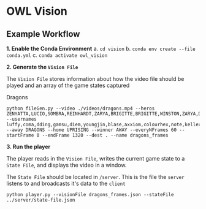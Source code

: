 # OWL Vision

## Example Workflow

**1. Enable the Conda Environment**
a. `cd vision`
b. `conda env create --file conda.yml`
c. `conda activate owl_vision`

**2. Generate the `Vision File`**

The `Vision File` stores information about how the video file should be played and an array of the game states captured

Dragons

```
python fileGen.py --video ./videos/dragons.mp4 --heros ZENYATTA,LUCIO,SOMBRA,REINHARDT,ZARYA,BRIGITTE,BRIGITTE,WINSTON,ZARYA,D.VA,LUCIO,ZENYATTA --usernames luffy,coma,dding,gamsu,diem,youngjin,blase,axxiom,colourhex,note,kellex,aimgod --away DRAGONS --home UPRISING --winner AWAY --everyNFrames 60 --startFrame 0 --endFrame 1320 --dest . --name dragons_frames
```

<!-- Excelsior
```
python fileGen.py --video ./videos/excel_trimmed.mp4 --heros TRACER,WINSTON,D.VA,ZENYATTA,MERCY,WIDOWMAKER,WIDOWMAKER,REINHARDT,D.VA,PHARAH,MERCY,MOIRA --usernames s
aebyeolbe,mano,meko,jjonak,anamo,pine,surefour,fissure,bischu,hydration,biggoose,shaz --away EXCELSIOR --home GLADIATORS --winner "" --everyNFrames 20 --startFrame 0 -
-endFrame 740 --dest . --name excel_frames --red 162,179,119,255,86,255
``` -->

<!-- fuel
```
python fileGen.py --video ./videos/fuel_trimmed.mp4 --heros JUNKRAT,CASSIDY,D.VA,ORISA,MERCY,ZENYATTA,TRACER,WINSTON,D.VA,PHARAH,MERCY,ZENYATTA --usernames seagull,effect,mickie,cocco,chipshajen,custa,danteh,nomy,nevix,babybay,dhak,sleepy --away FUEL --home SHOCK --winner "" --everyNFrames 20 --startFrame 0 --endFrame 900 --dest . --name fuel_frames --red 162,179,119,255,86,255
``` -->

<!-- fusion
```
python fileGen.py --video ./videos/fusion.mp4 --heros HANZO,PHARAH,ORISA,D.VA,ROADHOG,MERCY,PHARAH,WINSTON,D.VA,ZENYATTA,MERCY,TRACER --usernames carpe,eqo,sado,hotba,boombox,neptuno,libero,janus,meko,jjonak,ark,pine --away FUSION --home EXCELSIOR --winner "" --everyNFrames 20 --startFrame 0 --endFrame 800 --dest . --name fusion_frames --red 162,179,119,255,86,255
```

mayhem
```
python fileGen.py --video ./videos/mayhem_trimmed.mp4 --heros  WINSTON,WIDOWMAKER,D.VA,GENJI,ZENYATTA,MERCY,BASTION,ORISA,ROADHOG,WIDOWMAKER,D.VA,MERCY --usernames fate,soon,space,agilities,kariv,custa,tviq,awesomeguy,manneten,sayaplayer,zebbosai,zuppeh --away VALIANT --home MAYHEM --winner "" --everyNFrames 20 --startFrame 0 --endFrame 800 --dest . --name mayhem_frames --red 162,179,119,255,86,255
```

justice
```
python fileGen.py --video ./videos/justice_trimmed.mp4 --heros  CASSIDY,MEI,REINHARDT,D.VA,ANA,LUCIO,CASSIDY,MEI,REINHARDT,D.VA,ANA,LUCIO --usernames flister,schwi,jmac,clestyn,highly,sanguinar,corey,stratus,roar,ellivote,aimgod,ark --away SPITFIRE --home JUSTICE --winner "" --everyNFrames 20 --startFrame 0 --endFrame 800 --dest . --name justice_frames --red 162,179,119,255,86,255
```

valiant
```
python fileGen.py --video ./videos/valiant_trimmed.mp4 --heros REAPER,MEI,ORISA,D.VA,MOIRA,LUCIO,REAPER,MEI,ORISA,ROADHOG,ANA,LUCIO --usernames shax,ksf,fctfctn,space,kariv,custa,fits,illicit,marve1,michelle,ryujehong,jecse --away VALIANT --home DYNASTY --winner "" --everyNFrames 20 --startFrame 0 --endFrame 720 --dest . --name valiant_frames --red 162,179,119,255,86,255
```

hunters
```
python fileGen.py --video ./videos/hunters_trimmed.mp4 --heros LUCIO,ZENYATTA,ZARYA,D.VA,REINHARDT,BRIGITTE,LUCIO,ZENYATTA,D.VA,REINHARDT,BRIGITTE,ZARYA --usernames yveltal,kyo,lateyoung,elsa,ameng,jinmu,chara,shu,hotba,rio,eileen,happy --away HUNTERS --home CHARGE --winner "AWAY" --everyNFrames 20 --startFrame 0 --endFrame 1260 --dest . --name hunters_frames --red 162,179,119,255,86,255
```

titans
```
python fileGen.py --video ./videos/titans.mp4 --heros  WINSTON,D.VA,CASSIDY,BRIGITTE,ANA,LUCIO,ZENYATTA,MERCY,D.VA,PHARAH,WIDOWMAKER,WINSTON --usernames bumper,jjanu,stitch,haksal,twilight,slime,luffy,coma,geguri,dding,diem,gamsu --away TITANS --home DRAGONS --winner "AWAY" --everyNFrames 20 --startFrame 0 --endFrame 840 --dest . --name titans_frames --red 162,179,119,255,86,255
```

shock
```
python fileGen.py --video ./videos/shock.mp4 --heros MEI,BASTION,ORISA,SIGMA,ANA,BAPTISTE,REAPER,MEI,ORISA,SIGMA,ANA,MOIRA  --usernames rascal,architect,smurf,choihyobin,viol2t,moth,seominsoo,haksal,tizi,jjanu,twilight,slime --away SHOCK --home TITANS --winner "AWAY" --everyNFrames 20 --startFrame 0 --endFrame 2160 --dest . --name shock_frames --red 162,179,119,255,86,255 --deltaHealthY 7
```

gladiators
```
python fileGen.py --video ./videos/gladiators.mp4 --heros TRACER,WINSTON,D.VA,SOMBRA,LUCIO,ZENYATTA,TRACER,WINSTON,D.VA,SOMBRA,MERCY,ZENYATTA --usernames sinatraa,super,nevix,danteh,moth,sleepy,asher,fissure,bischu,surefour,biggoose,shaz --away SHOCK --home GLADIATORS --winner "HOME" --everyNFrames 20 --startFrame 0 --endFrame 2100 --dest . --name gladiator_frames --red 162,179,119,255,86,255
```

spitfire
```
python fileGen.py --video ./videos/spitfire.mp4 --heros TRACER,HANZO,ORISA,ROADHOG,D.VA,MERCY,MERCY,ZENYATTA,CASSIDY,WINSTON,TRACER,D.VA --usernames carpe,eqo,sado,hotba,poko,neptuno,nux,bdosin,birdring,gesture,profit,fury --away FUSION --home SPITFIRE --winner "HOME" --everyNFrames 20 --startFrame 0 --endFrame 1020 --dest . --name spitfire_frames --red 162,179,119,255,86,255
``` -->

**3. Run the player**

The player reads in the `Vision File`, writes the current game state to a `State File`, and displays the video in a window.

The `State File` should be located in `/server`. This is the file the `server` listens to and broadcasts it's data to the `client`

```
python player.py --visionFile dragons_frames.json --stateFile ../server/state-file.json
```

